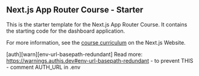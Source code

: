## Next.js App Router Course - Starter

This is the starter template for the Next.js App Router Course. It contains the starting code for the dashboard application.

For more information, see the [course curriculum](https://nextjs.org/learn) on the Next.js Website.

[auth][warn][env-url-basepath-redundant] Read more: https://warnings.authjs.dev#env-url-basepath-redundant - to prevent THIS - comment AUTH_URL in .env
